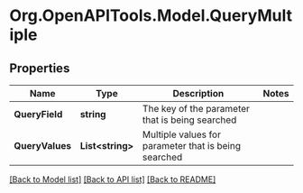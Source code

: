 
# Org.OpenAPITools.Model.QueryMultiple

## Properties

Name | Type | Description | Notes
------------ | ------------- | ------------- | -------------
**QueryField** | **string** | The key of the parameter that is being searched | 
**QueryValues** | **List&lt;string&gt;** | Multiple values for parameter that is being searched | 

[[Back to Model list]](../README.md#documentation-for-models)
[[Back to API list]](../README.md#documentation-for-api-endpoints)
[[Back to README]](../README.md)

